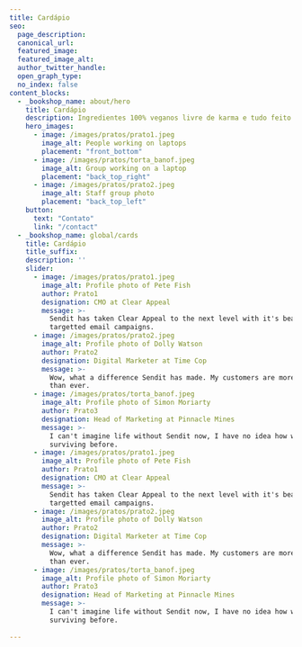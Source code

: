 ```yaml
---
title: Cardápio
seo:
  page_description:
  canonical_url:
  featured_image:
  featured_image_alt:
  author_twitter_handle:
  open_graph_type:
  no_index: false
content_blocks:
  - _bookshop_name: about/hero
    title: Cardápio
    description: Ingredientes 100% veganos livre de karma e tudo feito com muito amor para você!
    hero_images:
      - image: /images/pratos/prato1.jpeg
        image_alt: People working on laptops
        placement: "front_bottom"
      - image: /images/pratos/torta_banof.jpeg
        image_alt: Group working on a laptop
        placement: "back_top_right"
      - image: /images/pratos/prato2.jpeg
        image_alt: Staff group photo
        placement: "back_top_left"
    button:
      text: "Contato"
      link: "/contact"
  - _bookshop_name: global/cards
    title: Cardápio
    title_suffix: 
    description: ''
    slider:
      - image: /images/pratos/prato1.jpeg
        image_alt: Profile photo of Pete Fish
        author: Prato1
        designation: CMO at Clear Appeal
        message: >-
          Sendit has taken Clear Appeal to the next level with it's beautiful
          targetted email campaigns.
      - image: /images/pratos/prato2.jpeg
        image_alt: Profile photo of Dolly Watson
        author: Prato2
        designation: Digital Marketer at Time Cop
        message: >-
          Wow, what a difference Sendit has made. My customers are more engaged
          than ever.
      - image: /images/pratos/torta_banof.jpeg
        image_alt: Profile photo of Simon Moriarty
        author: Prato3
        designation: Head of Marketing at Pinnacle Mines
        message: >-
          I can't imagine life without Sendit now, I have no idea how we were
          surviving before.
      - image: /images/pratos/prato1.jpeg
        image_alt: Profile photo of Pete Fish
        author: Prato1
        designation: CMO at Clear Appeal
        message: >-
          Sendit has taken Clear Appeal to the next level with it's beautiful
          targetted email campaigns.
      - image: /images/pratos/prato2.jpeg
        image_alt: Profile photo of Dolly Watson
        author: Prato2
        designation: Digital Marketer at Time Cop
        message: >-
          Wow, what a difference Sendit has made. My customers are more engaged
          than ever.
      - image: /images/pratos/torta_banof.jpeg
        image_alt: Profile photo of Simon Moriarty
        author: Prato3
        designation: Head of Marketing at Pinnacle Mines
        message: >-
          I can't imagine life without Sendit now, I have no idea how we were
          surviving before.
 
---
```

